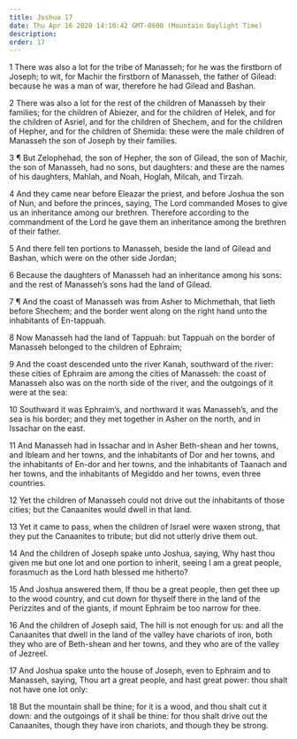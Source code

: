 ```yaml
---
title: Joshua 17
date: Thu Apr 16 2020 14:10:42 GMT-0600 (Mountain Daylight Time)
description: 
order: 17
---
```


<p>
  1 There was also a lot for the tribe of Manasseh; for he was the firstborn of
  Joseph; to wit, for Machir the firstborn of Manasseh, the father of Gilead:
  because he was a man of war, therefore he had Gilead and Bashan.
</p>
<p>
  2 There was also a lot for the rest of the children of Manasseh by their
  families; for the children of Abiezer, and for the children of Helek, and for
  the children of Asriel, and for the children of Shechem, and for the children
  of Hepher, and for the children of Shemida: these were the male children of
  Manasseh the son of Joseph by their families.
</p>
<p>
  3 &#xB6; But Zelophehad, the son of Hepher, the son of Gilead, the son of
  Machir, the son of Manasseh, had no sons, but daughters: and these are the
  names of his daughters, Mahlah, and Noah, Hoglah, Milcah, and Tirzah.
</p>
<p>
  4 And they came near before Eleazar the priest, and before Joshua the son of
  Nun, and before the princes, saying, The Lord commanded Moses to give us an
  inheritance among our brethren. Therefore according to the commandment of the
  Lord he gave them an inheritance among the brethren of their father.
</p>
<p>
  5 And there fell ten portions to Manasseh, beside the land of Gilead and
  Bashan, which were on the other side Jordan;
</p>
<p>
  6 Because the daughters of Manasseh had an inheritance among his sons: and the
  rest of Manasseh&#x2019;s sons had the land of Gilead.
</p>
<p>
  7 &#xB6; And the coast of Manasseh was from Asher to Michmethah, that lieth
  before Shechem; and the border went along on the right hand unto the
  inhabitants of En-tappuah.
</p>
<p>
  8 Now Manasseh had the land of Tappuah: but Tappuah on the border of Manasseh
  belonged to the children of Ephraim;
</p>
<p>
  9 And the coast descended unto the river Kanah, southward of the river: these
  cities of Ephraim are among the cities of Manasseh: the coast of Manasseh also
  was on the north side of the river, and the outgoings of it were at the sea:
</p>
<p>
  10 Southward it was Ephraim&#x2019;s, and northward it was Manasseh&#x2019;s,
  and the sea is his border; and they met together in Asher on the north, and in
  Issachar on the east.
</p>
<p>
  11 And Manasseh had in Issachar and in Asher Beth-shean and her towns, and
  Ibleam and her towns, and the inhabitants of Dor and her towns, and the
  inhabitants of En-dor and her towns, and the inhabitants of Taanach and her
  towns, and the inhabitants of Megiddo and her towns, even three countries.
</p>
<p>
  12 Yet the children of Manasseh could not drive out the inhabitants of those
  cities; but the Canaanites would dwell in that land.
</p>
<p>
  13 Yet it came to pass, when the children of Israel were waxen strong, that
  they put the Canaanites to tribute; but did not utterly drive them out.
</p>
<p>
  14 And the children of Joseph spake unto Joshua, saying, Why hast thou given
  me but one lot and one portion to inherit, seeing I am a great people,
  forasmuch as the Lord hath blessed me hitherto?
</p>
<p>
  15 And Joshua answered them, If thou be a great people, then get thee up to
  the wood country, and cut down for thyself there in the land of the Perizzites
  and of the giants, if mount Ephraim be too narrow for thee.
</p>
<p>
  16 And the children of Joseph said, The hill is not enough for us: and all the
  Canaanites that dwell in the land of the valley have chariots of iron, both
  they who are of Beth-shean and her towns, and they who are of the valley of
  Jezreel.
</p>
<p>
  17 And Joshua spake unto the house of Joseph, even to Ephraim and to Manasseh,
  saying, Thou art a great people, and hast great power: thou shalt not have one
  lot only:
</p>
<p>
  18 But the mountain shall be thine; for it is a wood, and thou shalt cut it
  down: and the outgoings of it shall be thine: for thou shalt drive out the
  Canaanites, though they have iron chariots, and though they be strong.
</p>
